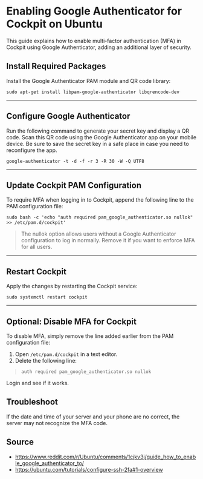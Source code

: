 # Enabling Google Authenticator for Cockpit on Ubuntu

This guide explains how to enable multi-factor authentication (MFA) in Cockpit using Google Authenticator, adding an additional layer of security.

## Install Required Packages

Install the Google Authenticator PAM module and QR code library:

```
sudo apt-get install libpam-google-authenticator libqrencode-dev
```
---
## Configure Google Authenticator

Run the following command to generate your secret key and display a QR code. Scan this QR code using the Google Authenticator app on your mobile device. Be sure to save the secret key in a safe place in case you need to reconfigure the app.

```
google-authenticator -t -d -f -r 3 -R 30 -W -Q UTF8
```
---

## Update Cockpit PAM Configuration

To require MFA when logging in to Cockpit, append the following line to the PAM configuration file:

```
sudo bash -c 'echo "auth required pam_google_authenticator.so nullok" >> /etc/pam.d/cockpit'
```
> The nullok option allows users without a Google Authenticator configuration to log in normally. Remove it if you want to enforce MFA for all users.
---
## Restart Cockpit

Apply the changes by restarting the Cockpit service:

```
sudo systemctl restart cockpit
```
---
## Optional: Disable MFA for Cockpit

To disable MFA, simply remove the line added earlier from the PAM configuration file:
1. Open `/etc/pam.d/cockpit` in a text editor.
2. Delete the following line:
> `auth required pam_google_authenticator.so nullok`

Login and see if it works.

## Troubleshoot

If the date and time of your server and your phone are no correct, the server may not recognize the MFA code.

## Source

- https://www.reddit.com/r/Ubuntu/comments/1cjkv3j/guide_how_to_enable_google_authenticator_to/
- https://ubuntu.com/tutorials/configure-ssh-2fa#1-overview
